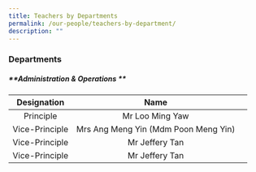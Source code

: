```yaml
---
title: Teachers by Departments
permalink: /our-people/teachers-by-department/
description: ""
---
```

### **Departments**

##### **Administration & Operations **

| Designation |               Name |      |
|:---:|:---:|:---:|
| Principle | Mr Loo Ming Yaw
| Vice-Principle | Mrs Ang Meng Yin (Mdm Poon Meng Yin)
| Vice-Principle | Mr Jeffery Tan
| Vice-Principle | Mr Jeffery Tan

